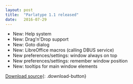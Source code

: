 ```yaml
---
layout: post
title:  "Parlatype 1.1 released"
date:   2016-07-29
---
```


- New: Help system
- New: Drag'n'Drop support
- New: Goto dialog
- New: LibreOffice macros (calling DBUS service)
- New preferences/settings: window always on top
- New preferences/settings: remember window position
- New: tooltips for main window elements

[Download source](https://github.com/gkarsay/parlatype/releases/tag/v1.1){: .download-button}
